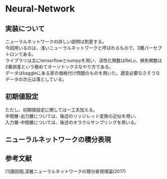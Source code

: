 # Neural-Network
## 実装について
ニューラルネットワークの詳しい説明は割愛する。  
今回用いるのは、浅いニューラルネットワークと呼ばれるもので、3層パーセプトロンである。  
ライブラリは主にtensorflowとnumpyを用い、活性化関数はReLu、損失関数は2乗誤差という極めてオーソドックスなやり方である。  
データはkaggleにある家の価格付け問題のものを用いた。適宜必要なさそうなデータの次元は落としている。

## 初期値設定
ただし、初期値設定に関しては一工夫加える。  
中間層-出力層については、後述のリッジレット変換の近似を用い、  
入力層-中間層については、後述のオラクルサンプリングを用いる。  

## ニューラルネットワークの積分表現




## 参考文献
[1]園田翔,深層ニューラルネットワークの積分表現理論(2017)

